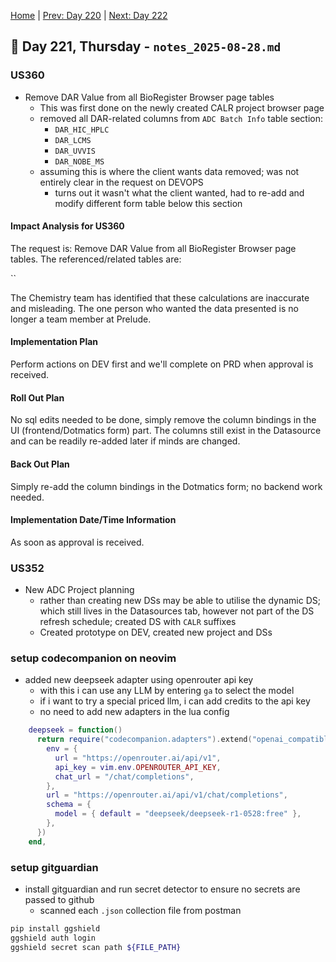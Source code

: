 [Home](../../main.md) | [Prev: Day 220](notes_2025-08-27.md) | [Next: Day 222](./notes_2025-08-29.md)

## 📝 Day 221, Thursday - `notes_2025-08-28.md`

### US360
- Remove DAR Value from all BioRegister Browser page tables
    * This was first done on the newly created CALR project browser page
    * removed all DAR-related columns from `ADC Batch Info` table section:
        * `DAR_HIC_HPLC`
        * `DAR_LCMS`
        * `DAR_UVVIS`
        * `DAR_NOBE_MS`
    * assuming this is where the client wants data removed; was not entirely clear in the request on DEVOPS
        * turns out it wasn't what the client wanted, had to re-add and modify different form table below this section

#### Impact Analysis for US360
The request is: Remove DAR Value from all BioRegister Browser page tables.
The referenced/related tables are:

``

The Chemistry team has identified that these calculations are inaccurate and misleading. The one person who wanted the data presented is no longer a team member at Prelude.

#### Implementation Plan
Perform actions on DEV first and we'll complete on PRD when approval is received.  

#### Roll Out Plan
No sql edits needed to be done, simply remove the column bindings in the UI (frontend/Dotmatics form) part. The columns still exist in the Datasource and can be readily re-added later if minds are changed.

#### Back Out Plan
Simply re-add the column bindings in the Dotmatics form; no backend work needed.

#### Implementation Date/Time Information
As soon as approval is received.


### US352
- New ADC Project planning
    * rather than creating new DSs may be able to utilise the dynamic DS; which still lives in the Datasources tab, however not part of the DS refresh schedule; created DS with `CALR` suffixes
    * Created prototype on DEV, created new project and DSs


### setup codecompanion on neovim
- added new deepseek adapter using openrouter api key
    * with this i can use any LLM by entering `ga` to select the model
    * if i want to try a special priced llm, i can add credits to the api key
    * no need to add new adapters in the lua config


```lua
    deepseek = function()
      return require("codecompanion.adapters").extend("openai_compatible", {
        env = {
          url = "https://openrouter.ai/api/v1",
          api_key = vim.env.OPENROUTER_API_KEY,
          chat_url = "/chat/completions",
        },
        url = "https://openrouter.ai/api/v1/chat/completions",
        schema = {
          model = { default = "deepseek/deepseek-r1-0528:free" },
        },
      })
    end,
```

### setup gitguardian
- install gitguardian and run secret detector to ensure no secrets are passed to github
    * scanned each `.json` collection file from postman

```bash
pip install ggshield
ggshield auth login
ggshield secret scan path ${FILE_PATH}
```
